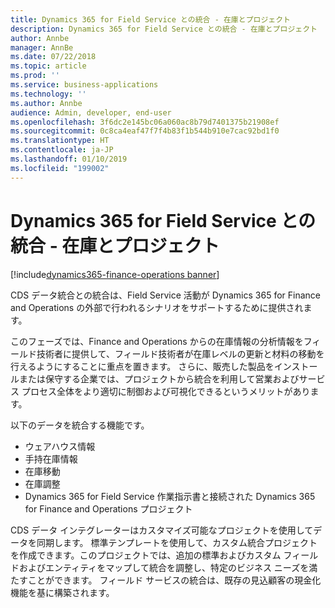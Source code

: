 ```yaml
---
title: Dynamics 365 for Field Service との統合 - 在庫とプロジェクト
description: Dynamics 365 for Field Service との統合 - 在庫とプロジェクト
author: Annbe
manager: AnnBe
ms.date: 07/22/2018
ms.topic: article
ms.prod: ''
ms.service: business-applications
ms.technology: ''
ms.author: Annbe
audience: Admin, developer, end-user
ms.openlocfilehash: 3f6dc2e145bc06a060ac8b79d7401375b21908ef
ms.sourcegitcommit: 0c8ca4eaf47f7f4b83f1b544b910e7cac92bd1f0
ms.translationtype: HT
ms.contentlocale: ja-JP
ms.lasthandoff: 01/10/2019
ms.locfileid: "199002"
---
```

#  <a name="integration-with-dynamics-365-for-field-service--inventory-and-projects"></a>Dynamics 365 for Field Service との統合 - 在庫とプロジェクト

[!include[dynamics365-finance-operations banner](../includes/dynamics365-finance-operations.md)]



CDS データ統合との統合は、Field Service 活動が Dynamics 365 for Finance and Operations の外部で行われるシナリオをサポートするために提供されます。

このフェーズでは、Finance and Operations からの在庫情報の分析情報をフィールド技術者に提供して、フィールド技術者が在庫レベルの更新と材料の移動を行えるようにすることに重点を置きます。 さらに、販売した製品をインストールまたは保守する企業では、プロジェクトから統合を利用して営業およびサービス プロセス全体をより適切に制御および可視化できるというメリットがあります。

以下のデータを統合する機能です。

-   ウェアハウス情報
-   手持在庫情報
-   在庫移動
-   在庫調整
-   Dynamics 365 for Field Service 作業指示書と接続された Dynamics 365 for Finance and Operations プロジェクト

CDS データ インテグレーターはカスタマイズ可能なプロジェクトを使用してデータを同期します。
標準テンプレートを使用して、カスタム統合プロジェクトを作成できます。このプロジェクトでは、追加の標準およびカスタム フィールドおよびエンティティをマップして統合を調整し、特定のビジネス ニーズを満たすことができます。 フィールド サービスの統合は、既存の見込顧客の現金化機能を基に構築されます。
